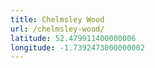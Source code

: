 ```yaml
---
title: Chelmsley Wood
url: /chelmsley-wood/
latitude: 52.479911400000006
longitude: -1.7392473000000002
---
```

